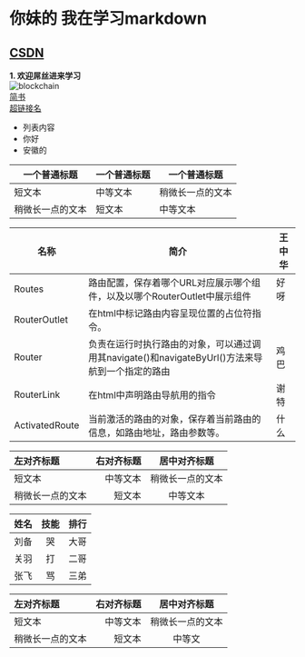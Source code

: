 # 你妹的  我在学习markdown
## [CSDN](http://www.baidu.com)
**1. 欢迎屌丝进来学习**  
![blockchain](https://ss0.bdstatic.com/70cFvHSh_Q1YnxGkpoWK1HF6hhy/it/u=702257389,1274025419&fm=27&gp=0.jpg "区块链")  
[简书](http://jianshu.com)  
<a href="http://jianshu.com" target="_blank">超链接名</a>  

* 列表内容  
 * 你好  
 * 安徽的  
 
| 一个普通标题 | 一个普通标题 | 一个普通标题 |  
| ------ | ------ | ------ |  
| 短文本 | 中等文本 | 稍微长一点的文本 |  
| 稍微长一点的文本 | 短文本 | 中等文本 |  

| 名称 | 简介 | 王中华 |
|------|------|------|
| Routes | 路由配置，保存着哪个URL对应展示哪个组件，以及以哪个RouterOutlet中展示组件 | 好呀 |
| RouterOutlet | 在html中标记路由内容呈现位置的占位符指令。 |
| Router | 负责在运行时执行路由的对象，可以通过调用其navigate()和navigateByUrl()方法来导航到一个指定的路由 | 鸡巴 |
| RouterLink | 在html中声明路由导航用的指令 |谢特|
| ActivatedRoute | 当前激活的路由的对象，保存着当前路由的信息，如路由地址，路由参数等。 | 什么 |

| 左对齐标题 | 右对齐标题 | 居中对齐标题 |
| :------| ------: | :------: |
| 短文本 | 中等文本 | 稍微长一点的文本 |
| 稍微长一点的文本 | 短文本 | 中等文本 |


姓名|技能|排行
--|:--:|--:
刘备|哭|大哥
关羽|打|二哥
张飞|骂|三弟  

|左对齐标题|右对齐标题|居中对齐标题|
|:----------|----------:|:----------:|
|短文本|中等文本|稍微长一点的文本|
|稍微长一点的文本|短文本|中等文|

